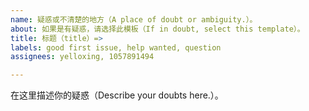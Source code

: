 ```yaml
---
name: 疑惑或不清楚的地方（A place of doubt or ambiguity.）。
about: 如果是有疑惑，请选择此模板（If in doubt, select this template）。
title: 标题（title）=>
labels: good first issue, help wanted, question
assignees: yelloxing, 1057891494

---
```


在这里描述你的疑惑（Describe your doubts here.）。
